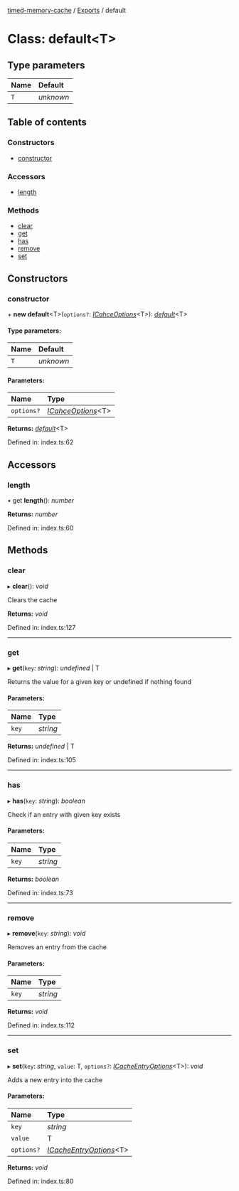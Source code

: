 [timed-memory-cache](../README.md) / [Exports](../modules.md) / default

# Class: default<T\>

## Type parameters

Name | Default |
:------ | :------ |
`T` | *unknown* |

## Table of contents

### Constructors

- [constructor](default.md#constructor)

### Accessors

- [length](default.md#length)

### Methods

- [clear](default.md#clear)
- [get](default.md#get)
- [has](default.md#has)
- [remove](default.md#remove)
- [set](default.md#set)

## Constructors

### constructor

\+ **new default**<T\>(`options?`: [*ICahceOptions*](../interfaces/icahceoptions.md)<T\>): [*default*](default.md)<T\>

#### Type parameters:

Name | Default |
:------ | :------ |
`T` | *unknown* |

#### Parameters:

Name | Type |
:------ | :------ |
`options?` | [*ICahceOptions*](../interfaces/icahceoptions.md)<T\> |

**Returns:** [*default*](default.md)<T\>

Defined in: index.ts:62

## Accessors

### length

• get **length**(): *number*

**Returns:** *number*

Defined in: index.ts:60

## Methods

### clear

▸ **clear**(): *void*

Clears the cache

**Returns:** *void*

Defined in: index.ts:127

___

### get

▸ **get**(`key`: *string*): *undefined* \| T

Returns the value for a given key
or undefined if nothing found

#### Parameters:

Name | Type |
:------ | :------ |
`key` | *string* |

**Returns:** *undefined* \| T

Defined in: index.ts:105

___

### has

▸ **has**(`key`: *string*): *boolean*

Check if an entry with given key exists

#### Parameters:

Name | Type |
:------ | :------ |
`key` | *string* |

**Returns:** *boolean*

Defined in: index.ts:73

___

### remove

▸ **remove**(`key`: *string*): *void*

Removes an entry from the cache

#### Parameters:

Name | Type |
:------ | :------ |
`key` | *string* |

**Returns:** *void*

Defined in: index.ts:112

___

### set

▸ **set**(`key`: *string*, `value`: T, `options?`: [*ICacheEntryOptions*](../interfaces/icacheentryoptions.md)<T\>): *void*

Adds a new entry into the cache

#### Parameters:

Name | Type |
:------ | :------ |
`key` | *string* |
`value` | T |
`options?` | [*ICacheEntryOptions*](../interfaces/icacheentryoptions.md)<T\> |

**Returns:** *void*

Defined in: index.ts:80
